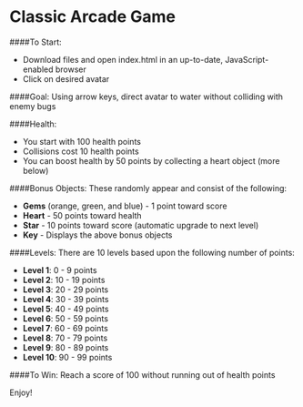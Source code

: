 Classic Arcade Game
===============================

####To Start:
* Download files and open index.html in an up-to-date, JavaScript-enabled browser
* Click on desired avatar

####Goal:
Using arrow keys, direct avatar to water without colliding with enemy bugs

####Health:
* You start with 100 health points
* Collisions cost 10 health points
* You can boost health by 50 points by collecting a heart object (more below)

####Bonus Objects:
These randomly appear and consist of the following:
* **Gems** (orange, green, and blue) - 1 point toward score
* **Heart** - 50 points toward health
* **Star** - 10 points toward score (automatic upgrade to next level)
* **Key** - Displays the above bonus objects

####Levels:
There are 10 levels based upon the following number of points:

* **Level 1**: 0 - 9 points
* **Level 2**: 10 - 19 points
* **Level 3**: 20 - 29 points
* **Level 4**: 30 - 39 points
* **Level 5**: 40 - 49 points
* **Level 6**: 50 - 59 points
* **Level 7**: 60 - 69 points
* **Level 8**: 70 - 79 points
* **Level 9**: 80 - 89 points
* **Level 10**: 90 - 99 points

####To Win:
Reach a score of 100 without running out of health points

Enjoy!

